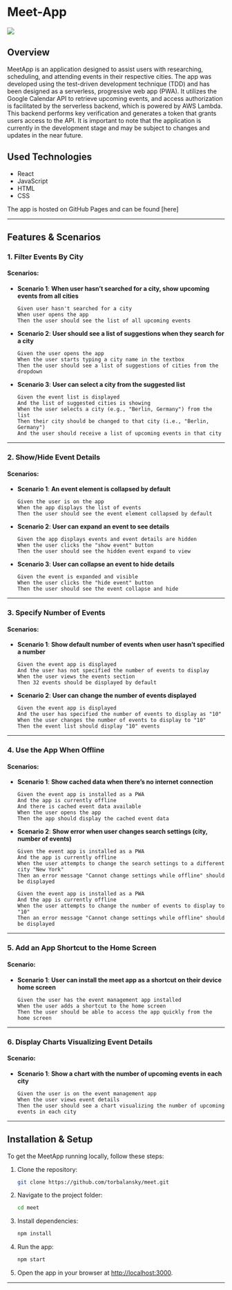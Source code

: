 # Meet-App

![](https://github.com/torbalansky/meet/blob/main/MeetApp.png?raw=true)

## Overview

MeetApp is an application designed to assist users with researching, scheduling, and attending events in their respective cities. The app was developed using the test-driven development technique (TDD) and has been designed as a serverless, progressive web app (PWA). It utilizes the Google Calendar API to retrieve upcoming events, and access authorization is facilitated by the serverless backend, which is powered by AWS Lambda. This backend performs key verification and generates a token that grants users access to the API. It is important to note that the application is currently in the development stage and may be subject to changes and updates in the near future.

## Used Technologies

- React
- JavaScript
- HTML
- CSS

The app is hosted on GitHub Pages and can be found [here]

---

## Features & Scenarios

### 1. **Filter Events By City**

#### **Scenarios:**

- **Scenario 1**: **When user hasn’t searched for a city, show upcoming events from all cities**
    ```gherkin
    Given user hasn't searched for a city
    When user opens the app
    Then the user should see the list of all upcoming events
    ```

- **Scenario 2**: **User should see a list of suggestions when they search for a city**
    ```gherkin
    Given the user opens the app
    When the user starts typing a city name in the textbox
    Then the user should see a list of suggestions of cities from the dropdown
    ```

- **Scenario 3**: **User can select a city from the suggested list**
    ```gherkin
    Given the event list is displayed
    And the list of suggested cities is showing
    When the user selects a city (e.g., "Berlin, Germany") from the list
    Then their city should be changed to that city (i.e., "Berlin, Germany")
    And the user should receive a list of upcoming events in that city
    ```

---

### 2. **Show/Hide Event Details**

#### **Scenarios:**

- **Scenario 1**: **An event element is collapsed by default**
    ```gherkin
    Given the user is on the app
    When the app displays the list of events
    Then the user should see the event element collapsed by default
    ```

- **Scenario 2**: **User can expand an event to see details**
    ```gherkin
    Given the app displays events and event details are hidden
    When the user clicks the "show event" button
    Then the user should see the hidden event expand to view
    ```

- **Scenario 3**: **User can collapse an event to hide details**
    ```gherkin
    Given the event is expanded and visible
    When the user clicks the "hide event" button
    Then the user should see the event collapse and hide
    ```

---

### 3. **Specify Number of Events**

#### **Scenarios:**

- **Scenario 1**: **Show default number of events when user hasn’t specified a number**
    ```gherkin
    Given the event app is displayed
    And the user has not specified the number of events to display
    When the user views the events section
    Then 32 events should be displayed by default
    ```

- **Scenario 2**: **User can change the number of events displayed**
    ```gherkin
    Given the event app is displayed
    And the user has specified the number of events to display as "10"
    When the user changes the number of events to display to "10"
    Then the event list should display "10" events
    ```

---

### 4. **Use the App When Offline**

#### **Scenarios:**

- **Scenario 1**: **Show cached data when there’s no internet connection**
    ```gherkin
    Given the event app is installed as a PWA
    And the app is currently offline
    And there is cached event data available
    When the user opens the app
    Then the app should display the cached event data
    ```

- **Scenario 2**: **Show error when user changes search settings (city, number of events)**
    ```gherkin
    Given the event app is installed as a PWA
    And the app is currently offline
    When the user attempts to change the search settings to a different city "New York"
    Then an error message "Cannot change settings while offline" should be displayed

    Given the event app is installed as a PWA
    And the app is currently offline
    When the user attempts to change the number of events to display to "10"
    Then an error message "Cannot change settings while offline" should be displayed
    ```

---

### 5. **Add an App Shortcut to the Home Screen**

#### **Scenario:**

- **Scenario 1**: **User can install the meet app as a shortcut on their device home screen**
    ```gherkin
    Given the user has the event management app installed
    When the user adds a shortcut to the home screen
    Then the user should be able to access the app quickly from the home screen
    ```

---

### 6. **Display Charts Visualizing Event Details**

#### **Scenario:**

- **Scenario 1**: **Show a chart with the number of upcoming events in each city**
    ```gherkin
    Given the user is on the event management app
    When the user views event details
    Then the user should see a chart visualizing the number of upcoming events in each city
    ```

---

## Installation & Setup

To get the MeetApp running locally, follow these steps:

1. Clone the repository:
    ```bash
    git clone https://github.com/torbalansky/meet.git
    ```

2. Navigate to the project folder:
    ```bash
    cd meet
    ```

3. Install dependencies:
    ```bash
    npm install
    ```

4. Run the app:
    ```bash
    npm start
    ```

5. Open the app in your browser at [http://localhost:3000](http://localhost:3000).

---
